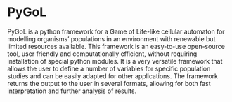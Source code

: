 # PyGoL
PyGoL is a python framework for a Game of Life-like cellular automaton for modelling organisms’ populations in an environment with renewable but limited resources available. This framework is an easy-to-use open-source tool, user friendly and computationally efficient, without requiring installation of special python modules. It is a very versatile framework that allows the user to define a number of variables for specific population studies and can be easily adapted for other applications. The framework returns the output to the user in several formats, allowing for both fast interpretation and further analysis of results. 
